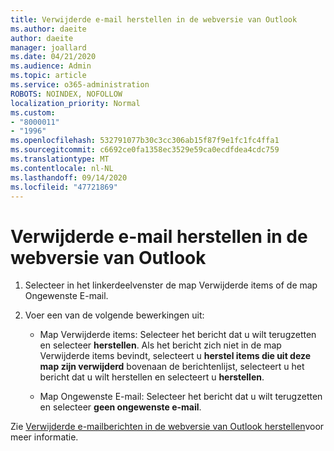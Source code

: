 ```yaml
---
title: Verwijderde e-mail herstellen in de webversie van Outlook
ms.author: daeite
author: daeite
manager: joallard
ms.date: 04/21/2020
ms.audience: Admin
ms.topic: article
ms.service: o365-administration
ROBOTS: NOINDEX, NOFOLLOW
localization_priority: Normal
ms.custom:
- "8000011"
- "1996"
ms.openlocfilehash: 532791077b30c3cc306ab15f87f9e1fc1fc4ffa1
ms.sourcegitcommit: c6692ce0fa1358ec3529e59ca0ecdfdea4cdc759
ms.translationtype: MT
ms.contentlocale: nl-NL
ms.lasthandoff: 09/14/2020
ms.locfileid: "47721869"
---
```

# <a name="recover-deleted-email-in-outlook-on-the-web"></a>Verwijderde e-mail herstellen in de webversie van Outlook

1. Selecteer in het linkerdeelvenster de map Verwijderde items of de map Ongewenste E-mail.

2. Voer een van de volgende bewerkingen uit:

    - Map Verwijderde items: Selecteer het bericht dat u wilt terugzetten en selecteer **herstellen**. Als het bericht zich niet in de map Verwijderde items bevindt, selecteert u **herstel items die uit deze map zijn verwijderd** bovenaan de berichtenlijst, selecteert u het bericht dat u wilt herstellen en selecteert u **herstellen**.

    - Map Ongewenste E-mail: Selecteer het bericht dat u wilt terugzetten en selecteer **geen ongewenste e-mail**.

Zie [Verwijderde e-mailberichten in de webversie van Outlook herstellen](https://support.office.com/article/a8ca78ac-4721-4066-95dd-571842e9fb11)voor meer informatie.